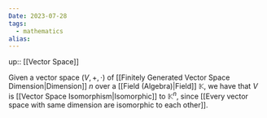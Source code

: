 ```yaml
---
Date: 2023-07-28
tags:
  - mathematics
alias: 
---
```

up:: [[Vector Space]]

Given a vector space $(V, +, \cdot)$ of [[Finitely Generated Vector Space Dimension|Dimension]] $n$ over a [[Field (Algebra)|Field]] $\mathbb{K}$, we have that $V$ is [[Vector Space Isomorphism|Isomorphic]] to $\mathbb{K}^n$, since [[Every vector space with same dimension are isomorphic to each other]].
